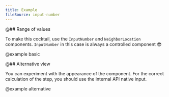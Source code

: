 ```yaml
---
title: Example
fileSource: input-number
---
```


@## Range of values

To make this cocktail, use the `InputNumber` and `NeighborLocation` components. `InputNumber` in this case is always a controlled component 😎

@example basic

@## Alternative view

You can experiment with the appearance of the component.
For the correct calculation of the step, you should use the internal API native input.

@example alternative
